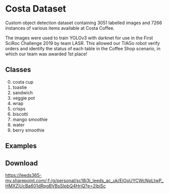 # Costa Dataset

Custom object detection dataset containing 3051 labelled images and 7266 instances of various items available at Costa Coffee.

The images were used to train YOLOv3 with darknet for use in the First SciRoc Challenge 2019 by team LASR. This allowed our TIAGo
robot verify orders and identify the status of each table in the Coffee Shop scenario, in which our team was awarded 1st place!

## Classes
0. costa cup
1. toastie
2. sandwich
3. veggie pot
4. wrap
5. crisps
6. biscotti
7. mango smoothie
8. water
9. berry smoothie

## Examples

## Download
https://leeds365-my.sharepoint.com/:f:/g/personal/sc18j3j_leeds_ac_uk/EjOoUYCWcNpLtwP_HMXZiUcBa601dRpgBVBsSIpbQ4HriQ?e=2jbiSc
